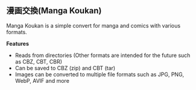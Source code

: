 漫画交換(Manga Koukan)
---
Manga Koukan is a simple convert for manga and comics with various formats.

**Features**
* Reads from directories (Other formats are intended for the future such as CBZ, CBT, CBR)
* Can be saved to CBZ (zip) and CBT (tar)
* Images can be converted to multiple file formats such as JPG, PNG, WebP, AVIF and more
